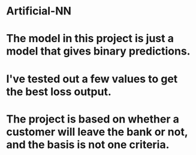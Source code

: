 # Artificial-NN
# The model in this project is just a model that gives binary predictions.
# I've tested out a few values to get the best loss output.
# The project is based on whether a customer will leave the bank or not, and the basis is not one criteria.
